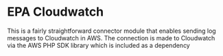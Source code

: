# EPA Cloudwatch
This is a fairly straightforward connector module that enables sending log messages to Cloudwatch in AWS.
The connection is made to Cloudwatch via the AWS PHP SDK library which is included as a dependency

